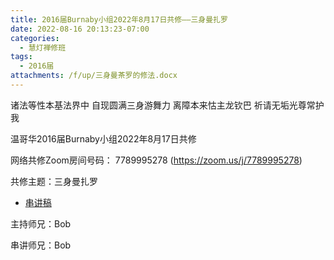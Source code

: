 ```yaml
---
title: 2016届Burnaby小组2022年8月17日共修——三身曼扎罗
date: 2022-08-16 20:13:23-07:00
categories:
  - 慧灯禅修班
tags:
  - 2016届
attachments: /f/up/三身曼茶罗的修法.docx
---
```

诸法等性本基法界中 自现圆满三身游舞力 离障本来怙主龙钦巴 祈请无垢光尊常护我

温哥华2016届Burnaby小组2022年8月17日共修

网络共修Zoom房间号码： 7789995278 (<https://zoom.us/j/7789995278>)

共修主题：三身曼扎罗

* [串讲稿](/f/up/三身曼茶罗的修法.docx)

主持师兄：Bob

串讲师兄：Bob